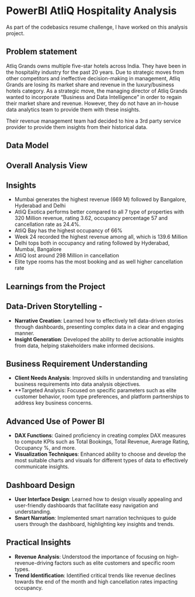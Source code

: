 # PowerBI AtliQ Hospitality Analysis


As part of the codebasics resume challenge, I have worked on this analysis project.

## Problem statement

Atliq Grands owns multiple five-star hotels across India. They have been in the hospitality industry for the past 20 years. Due to strategic moves from other competitors and ineffective decision-making in management, Atliq Grands are losing its market share and revenue in the luxury/business hotels category. As a strategic move, the managing director of Atliq Grands wanted to incorporate “Business and Data Intelligence” in order to regain their market share and revenue. However, they do not have an in-house data analytics team to provide them with these insights.

Their revenue management team had decided to hire a 3rd party service provider to provide them insights from their historical data.

## Data Model



## Overall Analysis View



## Insights

- Mumbai generates the highest revenue (669 M) followed by Bangalore, Hyderabad and Delhi
- AtliQ Exotica performs better compared to all 7 type of properties with 320 Million revenue, rating 3.62, occupancy percentage 57 and cancellation rate as 24.4%.
- AtliQ Bay has the highest occupancy of 66%
- Week 24 recorded the highest revenue among all, which is 139.6 Million
- Delhi tops both in occupancy and rating followed by Hyderabad, Mumbai, Bangalore
- AtliQ lost around 298 Million in cancellation 
- Elite type rooms has the most booking and as well higher cancellation rate

## Learnings from the Project

## Data-Driven Storytelling -

- **Narrative Creation**: Learned how to effectively tell data-driven stories through dashboards, presenting complex data in a clear and engaging manner.
- **Insight Generation**: Developed the ability to derive actionable insights from data, helping stakeholders make informed decisions.
  
## Business Requirement Understanding
- **Client Needs Analysis**: Improved skills in understanding and translating business requirements into data analysis objectives.
- **Targeted Analysis: Focused on specific parameters such as elite customer behavior, room type preferences, and platform partnerships to address key business concerns.

## Advanced Use of Power BI
- **DAX Functions**: Gained proficiency in creating complex DAX measures to compute KPIs such as Total Bookings, Total Revenue, Average Rating, Occupancy %, and more.
- **Visualization Techniques**: Enhanced ability to choose and develop the most suitable charts and visuals for different types of data to effectively communicate insights.

## Dashboard Design
- **User Interface Design**: Learned how to design visually appealing and user-friendly dashboards that facilitate easy navigation and understanding.
- **Smart Narration**: Implemented smart narration techniques to guide users through the dashboard, highlighting key insights and trends.

## Practical Insights
- **Revenue Analysis**: Understood the importance of focusing on high-revenue-driving factors such as elite customers and specific room types.
- **Trend Identification**: Identified critical trends like revenue declines towards the end of the month and high cancellation rates impacting occupancy.

